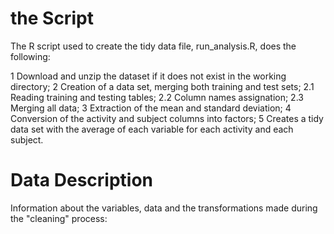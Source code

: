 # the Script

The R script used to create the tidy data file, run_analysis.R, does the following:

1	Download and unzip the dataset if it does not exist in the working directory;
2	Creation of a data set, merging both training and test sets;
2.1 Reading training and testing tables;
2.2 Column names assignation;
2.3 Merging all data;
3	Extraction of the mean and standard deviation;
4	Conversion of the activity and subject columns into factors;
5	Creates a tidy data set with the average of each variable for each activity and each subject.


# Data Description

Information about the variables, data and the transformations made during the "cleaning" process:


